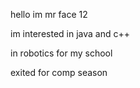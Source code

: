 hello im mr face 12

im interested in java and c++

in robotics for my school

exited for comp season
